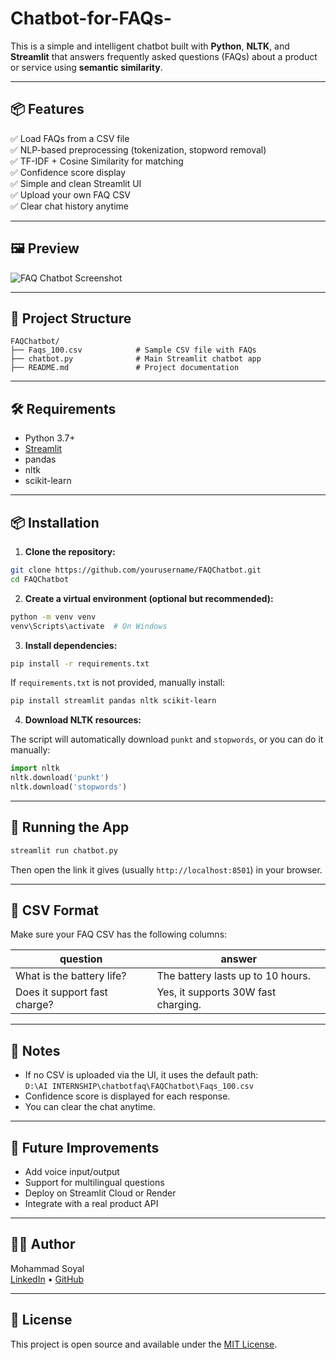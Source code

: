 # Chatbot-for-FAQs-
This is a simple and intelligent chatbot built with **Python**, **NLTK**, and **Streamlit** that answers frequently asked questions (FAQs) about a product or service using **semantic similarity**.

---

## 📦 Features

✅ Load FAQs from a CSV file  
✅ NLP-based preprocessing (tokenization, stopword removal)  
✅ TF-IDF + Cosine Similarity for matching  
✅ Confidence score display  
✅ Simple and clean Streamlit UI  
✅ Upload your own FAQ CSV  
✅ Clear chat history anytime

---

## 🖼️ Preview

![FAQ Chatbot Screenshot](https://via.placeholder.com/800x400?text=Streamlit+FAQ+Chatbot+Demo)

---

## 📁 Project Structure

```
FAQChatbot/
├── Faqs_100.csv            # Sample CSV file with FAQs
├── chatbot.py              # Main Streamlit chatbot app
├── README.md               # Project documentation
```

---

## 🛠️ Requirements

- Python 3.7+
- [Streamlit](https://streamlit.io/)
- pandas
- nltk
- scikit-learn

---

## 📦 Installation

1. **Clone the repository:**

```bash
git clone https://github.com/yourusername/FAQChatbot.git
cd FAQChatbot
```

2. **Create a virtual environment (optional but recommended):**

```bash
python -m venv venv
venv\Scripts\activate  # On Windows
```

3. **Install dependencies:**

```bash
pip install -r requirements.txt
```

If `requirements.txt` is not provided, manually install:

```bash
pip install streamlit pandas nltk scikit-learn
```

4. **Download NLTK resources:**

The script will automatically download `punkt` and `stopwords`, or you can do it manually:

```python
import nltk
nltk.download('punkt')
nltk.download('stopwords')
```

---

## 🚀 Running the App

```bash
streamlit run chatbot.py
```

Then open the link it gives (usually `http://localhost:8501`) in your browser.

---

## 📝 CSV Format

Make sure your FAQ CSV has the following columns:

| question                      | answer                              |
|------------------------------|-------------------------------------|
| What is the battery life?    | The battery lasts up to 10 hours.   |
| Does it support fast charge? | Yes, it supports 30W fast charging. |

---

## 📌 Notes

- If no CSV is uploaded via the UI, it uses the default path:  
  `D:\AI INTERNSHIP\chatbotfaq\FAQChatbot\Faqs_100.csv`
- Confidence score is displayed for each response.
- You can clear the chat anytime.

---

## 🧠 Future Improvements

- Add voice input/output  
- Support for multilingual questions  
- Deploy on Streamlit Cloud or Render  
- Integrate with a real product API

---

## 🧑‍💻 Author

Mohammad Soyal  
[LinkedIn](https://linkedin.com) • [GitHub](https://github.com/yourusername)

---

## 📄 License

This project is open source and available under the [MIT License](LICENSE).
